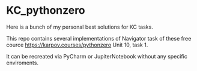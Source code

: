 # KC_pythonzero
Here is a bunch of my personal best solutions for KC tasks.

This repo contains several implementations of Navigator task of these free cource https://karpov.courses/pythonzero
Unit 10, task 1.

It can be recreated via PyCharm or JupiterNotebook without any specific enviroments.

